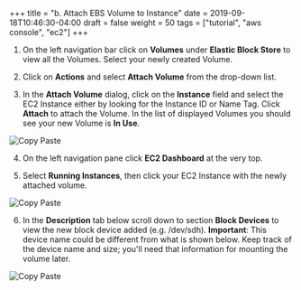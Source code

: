 +++
title = "b. Attach EBS Volume to Instance"
date = 2019-09-18T10:46:30-04:00
draft = false
weight = 50
tags = ["tutorial", "aws console", "ec2"]
+++

1.	On the left navigation bar click on **Volumes** under **Elastic Block Store** to view all the Volumes. Select your newly created Volume.  

2.	Click on **Actions** and select **Attach Volume** from the drop-down list.

3.	In the **Attach Volume** dialog, click on the **Instance** field and select the EC2 Instance either by looking for the Instance ID or Name Tag. Click **Attach** to attach the Volume. In the list of displayed Volumes you should see your new Volume is **In Use**.

![Copy Paste](/images/hpc-aws-parallelcluster-workshop/EC2AttachVolume.png)

4.	On the left navigation pane click **EC2 Dashboard** at the very top. 

5.	Select **Running Instances**, then click your EC2 Instance with the newly attached volume.  

![Copy Paste](/images/hpc-aws-parallelcluster-workshop/EC2RunningInstances.png)  
 

6.	In the **Description** tab below scroll down to section **Block Devices** to view the new block device added (e.g. /dev/sdh). **Important**: This device name could be different from what is shown below. Keep track of the device name and size; you'll need that information for mounting the volume later. 

![Copy Paste](/images/hpc-aws-parallelcluster-workshop/Ec2AttachedVolume.png)

